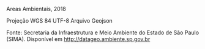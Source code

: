 Areas Ambientais, 2018

Projeção WGS 84
UTF-8
Arquivo Geojson


Fonte: Secretaria da Infraestrutura e Meio Ambiente do Estado de São Paulo (SIMA).
Disponível em http://datageo.ambiente.sp.gov.br
